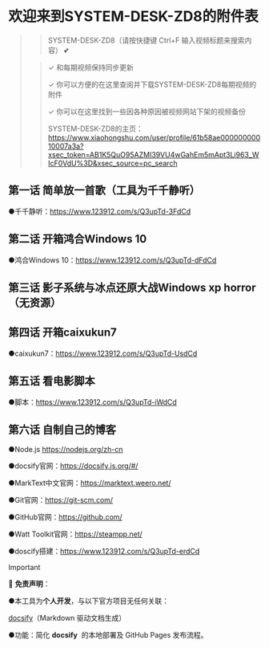 # 欢迎来到SYSTEM-DESK-ZD8的附件表

> > SYSTEM-DESK-ZD8（请按快捷键 Ctrl+F 输入视频标题来搜索内容） 💕
> 
> > ✓ 和每期视频保持同步更新
> > 
> > ✓ 你可以方便的在这里查阅并下载SYSTEM-DESK-ZD8每期视频的附件
> > 
> > ✓ 你可以在这里找到一些因各种原因被视频网站下架的视频备份
> > 
> > SYSTEM-DESK-ZD8的主页：https://www.xiaohongshu.com/user/profile/61b58ae00000000010007a3a?xsec_token=AB1K5QuO95AZMI39VU4wGahEm5mApt3Li963_WIcF0VdU%3D&xsec_source=pc_search

## 第一话  简单放一首歌（工具为千千静听）

●千千静听：https://www.123912.com/s/Q3upTd-3FdCd

## 第二话 开箱鸿合Windows 10

●鸿合Windows 10：https://www.123912.com/s/Q3upTd-dFdCd

## 第三话 影子系统与冰点还原大战Windows xp horror（无资源）

## 第四话 开箱caixukun7

●caixukun7：https://www.123912.com/s/Q3upTd-UsdCd

## 第五话 看电影脚本

●脚本：https://www.123912.com/s/Q3upTd-iWdCd

## 第六话 自制自己的博客

●Node.js https://nodejs.org/zh-cn

●docsify官网：https://docsify.js.org/#/

●MarkText中文官网：https://marktext.weero.net/

●Git官网：https://git-scm.com/

●GitHub官网：https://github.com/

●Watt Toolkit官网：https://steampp.net/

●doscify搭建：https://www.123912.com/s/Q3upTd-erdCd

> [!IMPORTANT]
> 
> 🔹 **免责声明**：
> 
> ●本工具为**个人开发**，与以下官方项目无任何关联：
> 
> [docsify](https://docsify.js.org/)（Markdown 驱动文档生成）
> 
> ●功能：简化 **docsify**  的本地部署及 GitHub Pages 发布流程。
